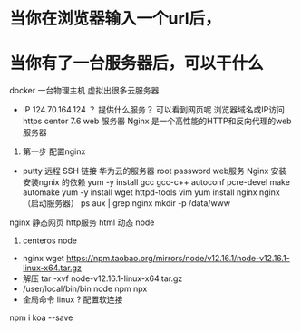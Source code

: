 # 当你在浏览器输入一个url后，
# 当你有了一台服务器后，可以干什么
  docker 一台物理主机 虚拟出很多云服务器
  - IP
    124.70.164.124 ？ 提供什么服务？ 可以看到网页呢
    浏览器域名或IP访问 https
    centor 7.6 web 服务器
    Nginx 是一个高性能的HTTP和反向代理的web服务器

  1. 第一步 配置nginx
  - putty 远程 SSH 链接 华为云的服务器
    root password
    web服务 Nginx 安装
    安装ngnix 的依赖
     yum -y install gcc  gcc-c++ autoconf pcre-devel make automake
     yum -y install wget httpd-tools vim
     yum install nginx
       nginx（启动服务器）
     ps aux | grep nginx
     mkdir -p /data/www

nginx 静态网页 http服务 html
动态 node   

1. centeros node
  - nginx wget https://npm.taobao.org/mirrors/node/v12.16.1/node-v12.16.1-linux-x64.tar.gz
  - 解压 tar -xvf node-v12.16.1-linux-x64.tar.gz
  - /user/local/bin/bin node npm npx
  - 全局命令 linux ? 配置软连接

  npm i koa --save
